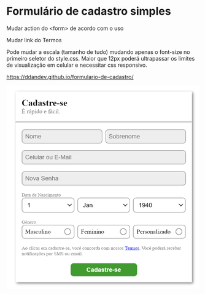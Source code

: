 # Formulário de cadastro simples

Mudar action do \<form\> de acordo com o uso

Mudar link do Termos

Pode mudar a escala (tamanho de tudo) mudando apenas o font-size no primeiro seletor do style.css. Maior que 12px poderá ultrapassar os limites de visualização em celular e necessitar css responsivo.

https://ddandev.github.io/formulario-de-cadastro/

<img src="readme-src\cadastro simples printscreen.png">
